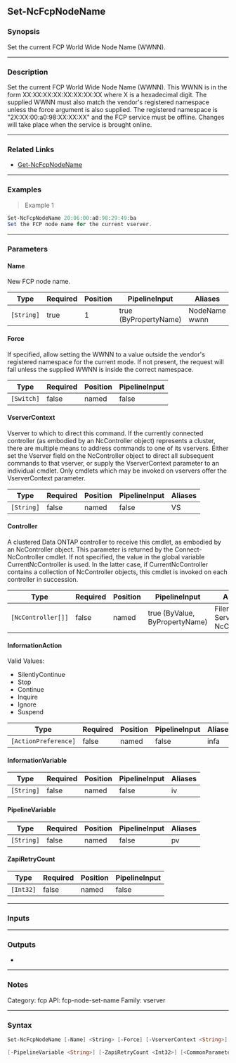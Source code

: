 Set-NcFcpNodeName
-----------------

### Synopsis
Set the current FCP World Wide Node Name (WWNN).

---

### Description

Set the current FCP World Wide Node Name (WWNN). This WWNN is in the form XX:XX:XX:XX:XX:XX:XX:XX where X is a hexadecimal digit. The supplied WWNN must also match the vendor's registered namespace unless the force argument is also supplied. The registered namespace is "2X:XX:00:a0:98:XX:XX:XX" and the FCP service must be offline. Changes will take place when the service is brought online.

---

### Related Links
* [Get-NcFcpNodeName](Get-NcFcpNodeName)

---

### Examples
> Example 1

```PowerShell
Set-NcFcpNodeName 20:06:00:a0:98:29:49:ba
Set the FCP node name for the current vserver.
```

---

### Parameters
#### **Name**
New FCP node name.

|Type      |Required|Position|PipelineInput        |Aliases          |
|----------|--------|--------|---------------------|-----------------|
|`[String]`|true    |1       |true (ByPropertyName)|NodeName<br/>wwnn|

#### **Force**
If specified, allow setting the WWNN to a value outside the vendor's registered namespace for the current mode. If not present, the request will fail unless the supplied WWNN is inside the correct namespace.

|Type      |Required|Position|PipelineInput|
|----------|--------|--------|-------------|
|`[Switch]`|false   |named   |false        |

#### **VserverContext**
Vserver to which to direct this command.  If the currently connected controller (as embodied by an NcController object) represents a cluster, there are multiple means to address commands to one of its vservers.  Either set the Vserver field on the NcController object to direct all subsequent commands to that vserver, or supply the VserverContext parameter to an individual cmdlet.  Only cmdlets which may be invoked on vservers offer the VserverContext parameter.

|Type      |Required|Position|PipelineInput|Aliases|
|----------|--------|--------|-------------|-------|
|`[String]`|false   |named   |false        |VS     |

#### **Controller**
A clustered Data ONTAP controller to receive this cmdlet, as embodied by an NcController object.  This parameter is returned by the Connect-NcController cmdlet.  If not specified, the value in the global variable CurrentNcController is used.  In the latter case, if CurrentNcController contains a collection of NcController objects, this cmdlet is invoked on each controller in succession.

|Type              |Required|Position|PipelineInput                 |Aliases                          |
|------------------|--------|--------|------------------------------|---------------------------------|
|`[NcController[]]`|false   |named   |true (ByValue, ByPropertyName)|Filer<br/>Server<br/>NcController|

#### **InformationAction**

Valid Values:

* SilentlyContinue
* Stop
* Continue
* Inquire
* Ignore
* Suspend

|Type                |Required|Position|PipelineInput|Aliases|
|--------------------|--------|--------|-------------|-------|
|`[ActionPreference]`|false   |named   |false        |infa   |

#### **InformationVariable**

|Type      |Required|Position|PipelineInput|Aliases|
|----------|--------|--------|-------------|-------|
|`[String]`|false   |named   |false        |iv     |

#### **PipelineVariable**

|Type      |Required|Position|PipelineInput|Aliases|
|----------|--------|--------|-------------|-------|
|`[String]`|false   |named   |false        |pv     |

#### **ZapiRetryCount**

|Type     |Required|Position|PipelineInput|
|---------|--------|--------|-------------|
|`[Int32]`|false   |named   |false        |

---

### Inputs

---

### Outputs
* 

---

### Notes
Category: fcp
API: fcp-node-set-name
Family: vserver

---

### Syntax
```PowerShell
Set-NcFcpNodeName [-Name] <String> [-Force] [-VserverContext <String>] [-Controller <NcController[]>] [-InformationAction <ActionPreference>] [-InformationVariable <String>] 
```
```PowerShell
[-PipelineVariable <String>] [-ZapiRetryCount <Int32>] [<CommonParameters>]
```
